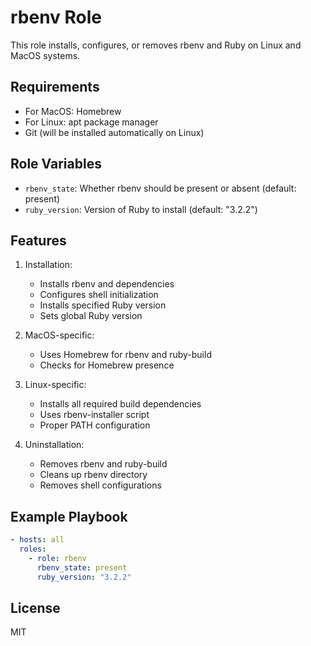 # rbenv Role

This role installs, configures, or removes rbenv and Ruby on Linux and MacOS systems.

## Requirements

- For MacOS: Homebrew
- For Linux: apt package manager
- Git (will be installed automatically on Linux)

## Role Variables

- `rbenv_state`: Whether rbenv should be present or absent (default: present)
- `ruby_version`: Version of Ruby to install (default: "3.2.2")

## Features

1. Installation:
   - Installs rbenv and dependencies
   - Configures shell initialization
   - Installs specified Ruby version
   - Sets global Ruby version

2. MacOS-specific:
   - Uses Homebrew for rbenv and ruby-build
   - Checks for Homebrew presence

3. Linux-specific:
   - Installs all required build dependencies
   - Uses rbenv-installer script
   - Proper PATH configuration

4. Uninstallation:
   - Removes rbenv and ruby-build
   - Cleans up rbenv directory
   - Removes shell configurations

## Example Playbook

```yaml
- hosts: all
  roles:
    - role: rbenv
      rbenv_state: present
      ruby_version: "3.2.2"
```

## License

MIT
